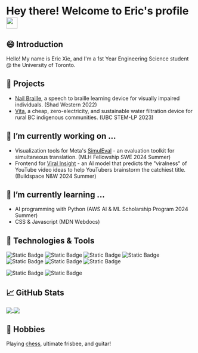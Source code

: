 # Hey there! Welcome to Eric's profile <img src="https://raw.githubusercontent.com/MartinHeinz/MartinHeinz/master/wave.gif" width="30px" height="30px" />

## 😄 Introduction
Hello! My name is Eric Xie, and I'm a 1st Year Engineering Science student @ the University of Toronto.

## 🚀 Projects
- [Nail Braille](https://www.youtube.com/watch?v=VYJkUYOZFRU), a speech to braille learning device for visually impaired individuals. (Shad Western 2022)
- [Vita](https://vitacanada.wixsite.com/2023), a cheap, zero-electricity, and sustainable water filtration device for rural BC indigenous communities. (UBC STEM-LP 2023)

## 🔭 I’m currently working on ...

- Visualization tools for Meta's [SimulEval](https://github.com/Epic-Eric/SimulEval/tree/main) - an evaluation toolkit for simultaneous translation. (MLH Fellowship SWE 2024 Summer)
- Frontend for [Viral Insight](https://viralinsight.vercel.app/dashboard) - an AI model that predicts the "viralness" of YouTube video ideas to help YouTubers brainstorm the catchiest title. (Buildspace N&W 2024 Summer)

## 🌱 I’m currently learning ...

- AI programming with Python (AWS AI & ML Scholarship Program 2024 Summer)
- CSS & Javascript (MDN Webdocs)

## 🔧 Technologies & Tools
<!-- code-->
![Static Badge](https://img.shields.io/badge/Code-C%2B%2B-blue?style=flat&logo=cplusplus)
![Static Badge](https://img.shields.io/badge/Code-Python-%2303befc?style=flat&logo=python)
![Static Badge](https://img.shields.io/badge/Code-Java-%23fca103?style=flat&logo=java)
![Static Badge](https://img.shields.io/badge/Code-C-%23bafc03?style=flat&logo=c)
![Static Badge](https://img.shields.io/badge/Code-HTML-%23fcf403?style=flat&logo=html5)
![Static Badge](https://img.shields.io/badge/Code-CSS-%238f1a7f?style=flat&logo=css3)
![Static Badge](https://img.shields.io/badge/Code-JavaScript-%237c259c?style=flat&logo=javascript)
</br>
<!-- tools-->
![Static Badge](https://img.shields.io/badge/Tools-React-%2303d3fc?style=flat&logo=react)
![Static Badge](https://img.shields.io/badge/Tools-VSCode-%2321ad2a?style=flat)


## &#x1f4c8; GitHub Stats
<a href="https://github.com/MartinHeinz/MartinHeinz">
  <img align="center" src="https://github-readme-stats.vercel.app/api?username=Epic-Eric&theme=gruvbox&show_icons=true&hide_border=true&count_private=true" />
</a>
<a href="https://github.com/MartinHeinz/MartinHeinz">
  <img align="center" src="https://github-readme-stats.vercel.app/api/top-langs/?username=Epic-Eric&theme=gruvbox&show_icons=true&hide_border=true&layout=compact" />
</a>


## 🎸 Hobbies
Playing [chess](https://www.chess.com/member/bonbon007), ultimate frisbee, and guitar!

<!--
**Epic-Eric/Epic-Eric** is a ✨ _special_ ✨ repository because its `README.md` (this file) appears on your GitHub profile.

Here are some ideas to get you started:

- 🔭 I’m currently working on ...
- 🌱 I’m currently learning ...
- 👯 I’m looking to collaborate on ...
- 🤔 I’m looking for help with ...
- 💬 Ask me about ...
- 📫 How to reach me: ...
- 😄 Pronouns: ...
- ⚡ Fun fact: ...
-->
